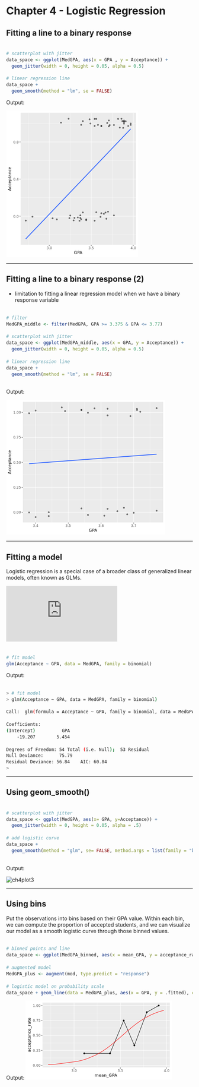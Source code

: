 # Chapter 4 - Logistic Regression

## Fitting a line to a binary response


```r

# scatterplot with jitter
data_space <- ggplot(MedGPA, aes(x = GPA , y = Acceptance)) + 
  geom_jitter(width = 0, height = 0.05, alpha = 0.5)

# linear regression line
data_space + 
  geom_smooth(method = "lm", se = FALSE)

```

Output:

![ch4plot1](ch4plot1.png)

***

## Fitting a line to a binary response (2)

* limitation to fitting a linear regression model when we have a binary response variable


```r

# filter
MedGPA_middle <- filter(MedGPA, GPA >= 3.375 & GPA <= 3.77)

# scatterplot with jitter
data_space <- ggplot(MedGPA_middle, aes(x = GPA, y = Acceptance)) + 
  geom_jitter(width = 0, height = 0.05, alpha = 0.5)

# linear regression line
data_space + 
  geom_smooth(method = "lm", se = FALSE)
  

```

Output:

![ch4plot2](ch4plot2.png)

***

## Fitting a model

Logistic regression is a special case of a broader class of generalized linear models, often known as GLMs.

![](https://latex.codecogs.com/gif.latex?%5Clog%7B%20%5Cleft%28%20%5Cfrac%7By%7D%7B1-y%7D%20%5Cright%29%20%7D%20%3D%20%5Cbeta_0%20&plus;%20%5Cbeta_1%20%5Ccdot%20x%20&plus;%20%5Cepsilon%20%5C%2C%2C)


```r

# fit model
glm(Acceptance ~ GPA, data = MedGPA, family = binomial)


```

Output:

```bash

> # fit model
> glm(Acceptance ~ GPA, data = MedGPA, family = binomial)

Call:  glm(formula = Acceptance ~ GPA, family = binomial, data = MedGPA)

Coefficients:
(Intercept)          GPA  
    -19.207        5.454  

Degrees of Freedom: 54 Total (i.e. Null);  53 Residual
Null Deviance:	    75.79 
Residual Deviance: 56.84 	AIC: 60.84
> 

```

***

## Using geom_smooth()

```r

# scatterplot with jitter
data_space <- ggplot(MedGPA, aes(x= GPA, y=Acceptance)) + 
  geom_jitter(width = 0, height = 0.05, alpha = .5)

# add logistic curve
data_space +
  geom_smooth(method = "glm", se= FALSE, method.args = list(family = "binomial"))
  

```

Output:

![ch4plot3](ch4plot3.png)


***

## Using bins


Put the observations into bins based on their GPA value. Within each bin, we can compute the proportion of accepted students, and we can visualize our model as a smooth logistic curve through those binned values.


```r

# binned points and line
data_space <- ggplot(MedGPA_binned, aes(x = mean_GPA, y = acceptance_rate )) + geom_point()+ geom_line()

# augmented model
MedGPA_plus <- augment(mod, type.predict = "response")

# logistic model on probability scale
data_space + geom_line(data = MedGPA_plus, aes(x = GPA, y = .fitted), color = "red")

```

Output:
![ch4plot4](ch4plot4.png)

